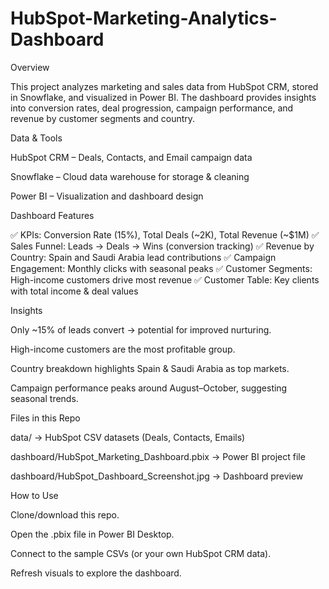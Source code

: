 # HubSpot-Marketing-Analytics-Dashboard
Overview

This project analyzes marketing and sales data from HubSpot CRM, stored in Snowflake, and visualized in Power BI.
The dashboard provides insights into conversion rates, deal progression, campaign performance, and revenue by customer segments and country.

Data & Tools

HubSpot CRM – Deals, Contacts, and Email campaign data

Snowflake – Cloud data warehouse for storage & cleaning

Power BI – Visualization and dashboard design

Dashboard Features

✅ KPIs: Conversion Rate (15%), Total Deals (~2K), Total Revenue (~$1M)
✅ Sales Funnel: Leads → Deals → Wins (conversion tracking)
✅ Revenue by Country: Spain and Saudi Arabia lead contributions
✅ Campaign Engagement: Monthly clicks with seasonal peaks
✅ Customer Segments: High-income customers drive most revenue
✅ Customer Table: Key clients with total income & deal values

Insights

Only ~15% of leads convert → potential for improved nurturing.

High-income customers are the most profitable group.

Country breakdown highlights Spain & Saudi Arabia as top markets.

Campaign performance peaks around August–October, suggesting seasonal trends.

Files in this Repo

data/ → HubSpot CSV datasets (Deals, Contacts, Emails)

dashboard/HubSpot_Marketing_Dashboard.pbix → Power BI project file

dashboard/HubSpot_Dashboard_Screenshot.jpg → Dashboard preview

How to Use

Clone/download this repo.

Open the .pbix file in Power BI Desktop.

Connect to the sample CSVs (or your own HubSpot CRM data).

Refresh visuals to explore the dashboard.

